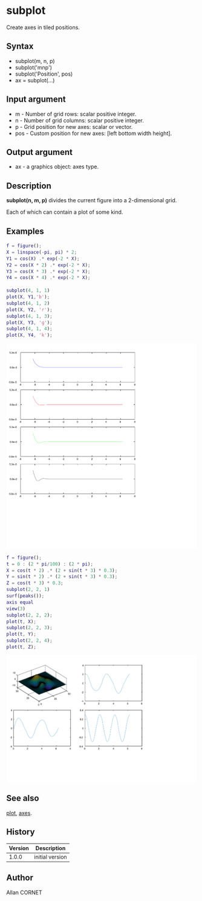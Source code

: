 # subplot

Create axes in tiled positions.

## Syntax

- subplot(m, n, p)
- subplot('mnp')
- subplot('Position', pos)
- ax = subplot(...)

## Input argument

- m - Number of grid rows: scalar positive integer.
- n - Number of grid columns: scalar positive integer.
- p - Grid position for new axes: scalar or vector.
- pos - Custom position for new axes: [left bottom width height].

## Output argument

- ax - a graphics object: axes type.

## Description

  <p><b>subplot(n, m, p)</b> divides the current figure into a 2-dimensional grid.</p>
  <p>Each of which can contain a plot of some kind.</p>

## Examples

```matlab
f = figure();
X = linspace(-pi, pi) * 2;
Y1 = cos(X) .* exp(-2 * X);
Y2 = cos(X * 2) .* exp(-2 * X);
Y3 = cos(X * 3) .* exp(-2 * X);
Y4 = cos(X * 4) .* exp(-2 * X);

subplot(4, 1, 1)
plot(X, Y1,'b');
subplot(4, 1, 2)
plot(X, Y2, 'r');
subplot(4, 1, 3);
plot(X, Y3, 'g');
subplot(4, 1, 4);
plot(X, Y4, 'k');
```

<img src="subplot_1_42804CE5.svg" align="middle"/>

```matlab
f = figure();
t = 0 : (2 * pi/100) : (2 * pi);
X = cos(t * 2) .* (2 + sin(t * 3) * 0.3);
Y = sin(t * 2) .* (2 + sin(t * 3) * 0.3);
Z = cos(t * 3) * 0.3;
subplot(2, 2, 1)
surf(peaks());
axis equal
view(3)
subplot(2, 2, 2);
plot(t, X);
subplot(2, 2, 3);
plot(t, Y);
subplot(2, 2, 4);
plot(t, Z);
```

<img src="subplot_2_8A3ABD13.svg" align="middle"/>

## See also

[plot](plot.md), [axes](axes.md).

## History

| Version | Description     |
| ------- | --------------- |
| 1.0.0   | initial version |

## Author

Allan CORNET
